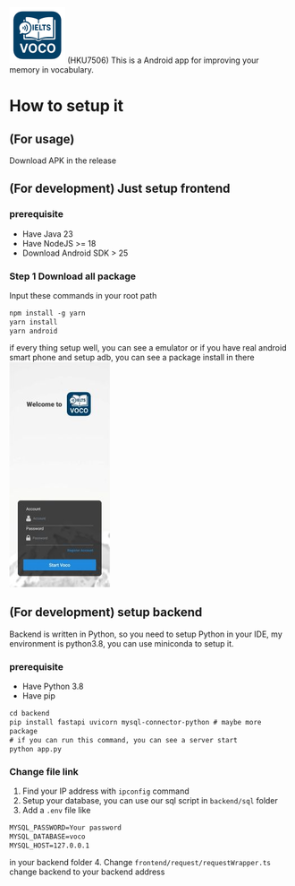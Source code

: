 

![icon](./report/icon.png) (HKU7506) This is a Android app for improving your memory in vocabulary. 

# How to setup it

## (For usage)
Download APK in the release

## (For development) Just setup frontend

### prerequisite
- Have Java 23
- Have NodeJS >= 18
- Download Android SDK > 25

### Step 1 Download all package
Input these commands in your root path
```shell
npm install -g yarn
yarn install
yarn android
```
if every thing setup well, you can see a emulator or if you have real android smart phone and setup adb, you can see a package install in there
![first page](./report/Screenshot_2025-05-04-13-28-26-17_252b32529fff5119fd2770dbc3524f79.jpg)

## (For development) setup backend

Backend is written in Python, so you need to setup Python in your IDE, my environment is python3.8, you can use miniconda to setup it.

### prerequisite
- Have Python 3.8
- Have pip

```shell
cd backend
pip install fastapi uvicorn mysql-connector-python # maybe more package
# if you can run this command, you can see a server start
python app.py
```

### Change file link

1. Find your IP address with `ipconfig` command
2. Setup your database, you can use our sql script in `backend/sql` folder
3. Add a `.env` file like
```plaintext
MYSQL_PASSWORD=Your password
MYSQL_DATABASE=voco
MYSQL_HOST=127.0.0.1
```
in your backend folder
4. Change `frontend/request/requestWrapper.ts` change backend to your backend address
